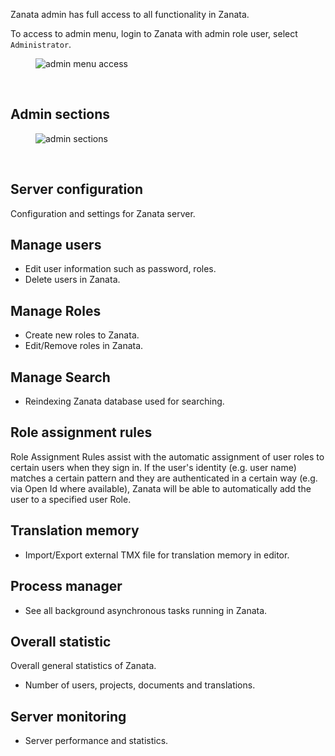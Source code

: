 Zanata admin has full access to all functionality in Zanata.

To access to admin menu, login to Zanata with admin role user, select `Administrator`.
<figure>
<img alt="admin menu access" src="images/admin-menu-access.gif" />
</figure>
<br/>

## Admin sections

<figure>
<img alt="admin sections" src="images/admin-sections.gif" />
</figure>
<br/>

## Server configuration

Configuration and settings for Zanata server.

## Manage users

- Edit user information such as password, roles.
- Delete users in Zanata.


## Manage Roles

- Create new roles to Zanata.
- Edit/Remove roles in Zanata.

## Manage Search

- Reindexing Zanata database used for searching.

## Role assignment rules

Role Assignment Rules assist with the automatic assignment of user roles to certain users when they sign in. If the user's identity (e.g. user name) matches a certain pattern and they are authenticated in a certain way (e.g. via Open Id where available), Zanata will be able to automatically add the user to a specified user Role.

## Translation memory

- Import/Export external TMX file for translation memory in editor.

## Process manager

- See all background asynchronous tasks running in Zanata.

## Overall statistic

Overall general statistics of Zanata.

- Number of users, projects, documents and translations.

## Server monitoring

- Server performance and statistics.